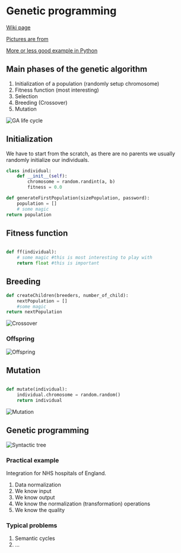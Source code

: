 # Genetic programming

[Wiki page]((https://en.wikipedia.org/wiki/Genetic_programming))

[Pictures are from](https://towardsdatascience.com/introduction-to-genetic-algorithms-including-example-code-e396e98d8bf3)

[More or less good example in Python](https://blog.sicara.com/getting-started-genetic-algorithms-python-tutorial-81ffa1dd72f9)

## Main phases of the genetic algorithm

1. Initialization of a population (randomly setup chromosome)
1. Fitness function (most interesting)
1. Selection
1. Breeding (Crossover)
1. Mutation

![GA life cycle](https://cdn-images-1.medium.com/max/1600/1*RFC6_B9WPRX_KMxYHpTibw.png)


## Initialization

We have to start from the scratch, as there are no parents we usually randomly initialize our individuals.

```python
class individual:
	def __init__(self):
		chromosome = random.randint(a, b)
		fitness = 0.0
```
```python
def generateFirstPopulation(sizePopulation, password):
	population = []
	# some magic
return population

```


## Fitness function


```python 

def ff(individual): 
	# some magic #this is most interesting to play with
	return float #this is important

```

## Breeding 

```python
def createChildren(breeders, number_of_child):
	nextPopulation = []
	#some magic
return nextPopulation

```

![Crossover](https://cdn-images-1.medium.com/max/800/1*eQxFezBtdfdLxHsvSvBNGQ.png)

### Offspring

![Offspring](https://cdn-images-1.medium.com/max/800/1*_Dl6Hwkay-UU24DJ_oVrLw.png)

## Mutation

```python

def mutate(individual):
	individual.chromosome = random.random()
	return individual

```

![Mutation](https://cdn-images-1.medium.com/max/800/1*CGt_UhRqCjIDb7dqycmOAg.png)

## Genetic programming

![Syntactic tree](https://upload.wikimedia.org/wikipedia/commons/7/77/Genetic_Program_Tree.png)

### Practical example 

Integration for NHS hospitals of England.

1. Data normalization
1. We know input 
1. We know output
1. We know the normalization (transformation) operations
1. We know the quality

### Typical problems

1. Semantic cycles
1. ...
